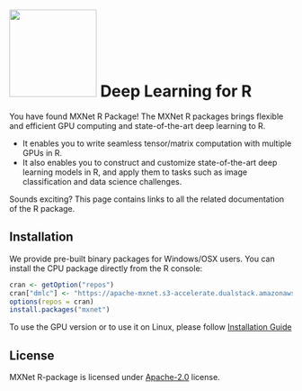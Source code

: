 <img src=https://raw.githubusercontent.com/dmlc/dmlc.github.io/master/img/logo-m/mxnetR.png width=155/> Deep Learning for R
==========================

You have found MXNet R Package! The MXNet R packages brings flexible and efficient GPU
computing and state-of-the-art deep learning to R.

- It enables you to write seamless tensor/matrix computation with multiple GPUs in R.
- It also enables you to construct and customize state-of-the-art deep learning models in R,
  and apply them to tasks such as image classification and data science challenges.

Sounds exciting? This page contains links to all the related documentation of the R package.


Installation
------------

We provide pre-built binary packages for Windows/OSX users.
You can install the CPU package directly from the R console:

```r
cran <- getOption("repos")
cran["dmlc"] <- "https://apache-mxnet.s3-accelerate.dualstack.amazonaws.com/R/CRAN/"
options(repos = cran)
install.packages("mxnet")
```

To use the GPU version or to use it on Linux, please follow [Installation Guide](http://mxnet.io/install/index.html)

License
-------
MXNet R-package is licensed under [Apache-2.0](./LICENSE) license.
